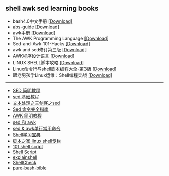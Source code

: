 ## shell awk sed learning books
- bash4.0中文手册 [[Download]](/shell/book/bash4.0中文手册.pdf)
- abs-guide [[Download]](/shell/book/abs-guide.pdf)
- awk手册 [[Download]](/shell/book/awk手册.pdf)
- The AWK Programming Language [[Download]](/shell/book/The.AWK.Programming.Language.pdf)
- Sed-and-Awk-101-Hacks [[Download]](/shell/book/Sed-and-Awk-101-Hacks.pdf)
- awk and sed修订第三版 [[Download]](/shell/book/awk%20and%20sed修订第三版.pdf)
- AWK程序设计语言 [[Download]](/shell/book/AWK程序设计语言.pdf)
- LINUX SHELL脚本攻略 [[Download]](/shell/book/LINUX%20SHELL脚本攻略(中文版带书签).pdf)
- Linux命令行与shell脚本编程大全-第3版 [[Download]](/shell/book/Linux命令行与shell脚本编程大全%20%20第3版.pdf)
- 跟老男孩学Linux运维：Shell编程实战 [[Download]](/shell/book/跟老男孩学Linux运维：Shell编程实战.pdf)
---
- [SED 简明教程](https://coolshell.cn/articles/9104.html)
- [sed 基础教程](https://www.twle.cn/c/yufei/sed/sed-basic-index.html)
- [文本处理之三剑客之sed](https://www.devopssec.cn/2018/08/08/Shell%E5%85%A5%E9%97%A8%E5%88%B0%E7%B2%BE%E9%80%9A-%E6%96%87%E6%9C%AC%E5%A4%84%E7%90%86%E4%B8%89%E5%89%91%E5%AE%A2%E4%B9%8Bsed/)
- [Sed 命令完全指南](https://linux.cn/article-10232-1.html)
- [AWK 简明教程](https://coolshell.cn/articles/9070.html)
- [sed 和 awk](http://wanggen.myweb.hinet.net/ach3/ach3.html?MywebPageId=2017191508402748485&MywebPageId=2017191508403803949#sed_and_awk)
- [sed & awk单行常用命令](https://github.com/anzhihe/learning/blob/master/shell/book/sed-and-awk-oneline)
- [Shell学习宝典](https://chegva.com/3401.html)
- [脚本之家·linux shell专栏](https://www.jb51.net/list/list_235_1.htm)
- [101 shell script]()
- [Shell Script](https://bash.cyberciti.biz/)
- [explainshell](https://explainshell.com/)
- [ShellCheck](https://www.shellcheck.net/)
- [pure-bash-bible](https://github.com/dylanaraps/pure-bash-bible)

